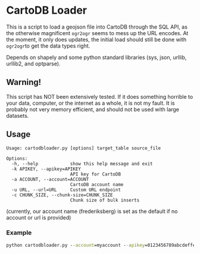 # CartoDB Loader
This is a script to load a geojson file into CartoDB through the SQL API, as
the otherwise magnificent `ogr2ogr` seems to mess up the URL encodes. At the
moment, it only does updates, the initial load should still be done with
`ogr2ogr`to get the data types right.

Depends on shapely and some python standard libraries
(sys, json, urllib, urllib2, and optparse).

## Warning!
This script has NOT been extensively tested. If it does something horrible
to your data, computer, or the internet as a whole, it is not my fault.
It is probably not very memory efficient, and should not be used with large
datasets.

## Usage
```
Usage: cartodbloader.py [options] target_table source_file

Options:
  -h, --help            show this help message and exit
  -k APIKEY, --apikey=APIKEY
                        API key for CartoDB
  -a ACCOUNT, --account=ACCOUNT
                        CartoDB account name
  -u URL, --url=URL     Custom URL endpoint
  -c CHUNK_SIZE, --chunk-size=CHUNK_SIZE
                        Chunk size of bulk inserts
```
(currently, our account name (frederiksberg) is set as the default if no account or url is provided)

### Example
```cmd
python cartodbloader.py --account=myaccount --apikey=0123456789abcdeffedcba987654321001234567  a_table_in_cartodb my_local_data.geojson
```
